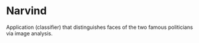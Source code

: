 # Narvind
Application (classifier) that distinguishes faces of the two famous politicians via image analysis.
